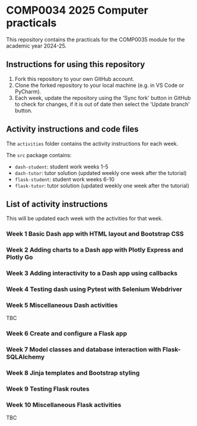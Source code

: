 # COMP0034 2025 Computer practicals

This repository contains the practicals for the COMP0035 module for the academic year 2024-25.

## Instructions for using this repository

1. Fork this repository to your own GitHub account.
2. Clone the forked repository to your local machine (e.g. in VS Code or PyCharm).
3. Each week, update the repository using the 'Sync fork' button in GitHub to check for changes, if it is out of date
   then select the 'Update branch' button.

## Activity instructions and code files

The `activities` folder contains the activity instructions for each week.

The `src` package contains:

- `dash-student`: student work weeks 1-5
- `dash-tutor`: tutor solution (updated weekly one week after the tutorial)
- `flask-student`: student work weeks 6-10
- `flask-tutor`: tutor solution (updated weekly one week after the tutorial)

## List of activity instructions

This will be updated each week with the activities for that week.

### Week 1 Basic Dash app with HTML layout and Bootstrap CSS

### Week 2 Adding charts to a Dash app with Plotly Express and Plotly Go

### Week 3 Adding interactivity to a Dash app using callbacks

### Week 4 Testing dash using Pytest with Selenium Webdriver

### Week 5 Miscellaneous Dash activities
TBC

### Week 6 Create and configure a Flask app

### Week 7 Model classes and database interaction with Flask-SQLAlchemy

### Week 8 Jinja templates and Bootstrap styling

### Week 9 Testing Flask routes

### Week 10 Miscellaneous Flask activities
TBC
